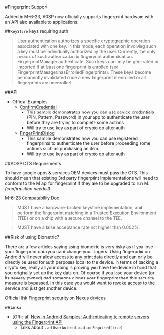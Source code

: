 #Fingerprint Support

Added in M-6-23, AOSP now officially supports fingerprint hardware with an API also available to applications.

##`KeyStore` keys requiring auth

> User authentication authorizes a specific cryptographic operation associated with one key. In this mode, each 
operation involving such a key must be individually authorized by the user. Currently, the only means of such authorization 
is fingerprint authentication: FingerprintManager.authenticate. Such keys can only be generated or imported if at least one
fingerprint is enrolled (see FingerprintManager.hasEnrolledFingerprints). These keys become permanently invalidated once a 
new fingerprint is enrolled or all fingerprints are unenrolled.

##API

- Official Examples
  - [ConfirmCredential](http://developer.android.com/samples/ConfirmCredential/index.html)
    - This sample demonstrates how you can use device credentials (PIN, Pattern, Password) in your app to authenticate the user before they are trying to complete some actions
    - Will try to use key as part of crypto op after auth
  - [FingerPrintDialog](http://developer.android.com/samples/FingerprintDialog/src/com.example.android.fingerprintdialog/MainActivity.html) 
    - This sample demonstrates how you can use registered fingerprints to authenticate the user before proceeding some actions such as purchasing an item.
    - Will try to use key as part of crypto op after auth

##AOSP CTS Requirements

To have google apps & services OEM devices must pass the CTS. This should mean that existing 3rd party fingerprint implementations will need to conform to the M api for fingerprint if they are to be upgraded to run M. _(confirmation needed)_.

[M-6-23 Compatability Doc](http://static.googleusercontent.com/media/source.android.com/en//compatibility/android-cdd.pdf)

> MUST have a hardware-backed keystore implementation, and perform the fingerprint matching in a Trusted Execution Environment (TEE) or on a chip with a secure channel to the TEE.

> MUST have a false acceptance rate not higher than 0.002%.

##Risk of using Biometric?

There are a few articles saying using biometric is very risky as if you lose your fingerprint data you cant change your 
fingers. Using fingerprint on Android will never allow access to any print data directly and can only be directly be 
used for auth perposes local to the device. In terms of backing a crypto key, really all your doing is proving you
have the device in hand that you originally set up the key data on. Of course if you lose your device (or its severly pwned) 
_and_ someone clones your fingerprint then this security measure is bypassed. In this case you would want to revoke access to the service and just get another device.

Official link [Fingerprint security on Nexus devices](https://support.google.com/nexus/answer/6300638?hl=en-GB)

##Links

- [Official] [New in Android Samples: Authenticating to remote servers using the Fingerprint API](http://android-developers.blogspot.co.uk/2015/10/new-in-android-samples-authenticating.html?utm_source=feedburner&utm_medium=feed&utm_campaign=Feed:+blogspot/hsDu+(Android+Developers+Blog))
  - Talks about `.setUserAuthenticationRequired(true)` 

